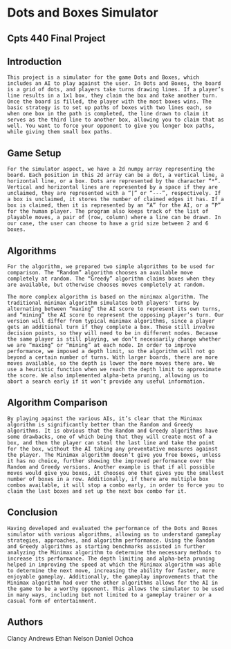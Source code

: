 # Dots and Boxes Simulator
## Cpts 440 Final Project

## Introduction
	This project is a simulator for the game Dots and Boxes, which includes an AI to play against the user. In Dots and Boxes, the board is a grid of dots, and players take turns drawing lines. If a player’s line results in a 1x1 box, they claim the box and take another turn. Once the board is filled, the player with the most boxes wins. The basic strategy is to set up paths of boxes with two lines each, so when one box in the path is completed, the line drawn to claim it serves as the third line to another box, allowing you to claim that as well. You want to force your opponent to give you longer box paths, while giving them small box paths.

## Game Setup
	For the simulator aspect, we have a 2d numpy array representing the board. Each position in this 2d array can be a dot, a vertical line, a horizontal line, or a box. Dots are represented by the character “*”. Vertical and horizontal lines are represented by a space if they are unclaimed, they are represented with a “|” or “---”, respectively. If a box is unclaimed, it stores the number of claimed edges it has. If a box is claimed, then it is represented by an “A” for the AI, or a “P” for the human player. The program also keeps track of the list of playable moves, a pair of (row, column) where a line can be drawn. In our case, the user can choose to have a grid size between 2 and 6 boxes.

## Algorithms
	For the algorithm, we prepared two simple algorithms to be used for comparison. The “Random” algorithm chooses an available move completely at random. The “Greedy” algorithm claims boxes when they are available, but otherwise chooses moves completely at random. 

	The more complex algorithm is based on the minimax algorithm. The traditional minimax algorithm simulates both players' turns by alternating between “maxing” the AI score to represent its own turns, and “mining” the AI score to represent the opposing player’s turn. Our version will differ from typical minimax algorithms, since a player gets an additional turn if they complete a box. These still involve decision points, so they will need to be in different nodes. Because the same player is still playing, we don’t necessarily change whether we are “maxing” or “mining” at each node. In order to improve performance, we imposed a depth limit, so the algorithm will not go beyond a certain number of turns. With larger boards, there are more moves available, so the depth is lower the more moves there are. We use a heuristic function when we reach the depth limit to approximate the score. We also implemented alpha-beta pruning, allowing us to abort a search early if it won’t provide any useful information.

## Algorithm Comparison
	By playing against the various AIs, it’s clear that the Minimax algorithm is significantly better than the Random and Greedy algorithms. It is obvious that the Random and Greedy algorithms have some drawbacks, one of which being that they will create most of a box, and then the player can steal the last line and take the point for the box, without the AI taking any preventative measures against the player. The Minimax algorithm doesn’t give you free boxes, unless it has no choice, further showing the improved performance over the Random and Greedy versions. Another example is that if all possible moves would give you boxes, it chooses one that gives you the smallest number of boxes in a row. Additionally, if there are multiple box combos available, it will stop a combo early, in order to force you to claim the last boxes and set up the next box combo for it.

## Conclusion
	Having developed and evaluated the performance of the Dots and Boxes simulator with various algorithms, allowing us to understand gameplay strategies, approaches, and algorithm performance. Using the Random and Greedy algorithms as starting benchmarks assisted in further analyzing the Minimax algorithm to determine the necessary methods to increase its performance. The depth limiting and alpha-beta pruning helped in improving the speed at which the Minimax algorithm was able to determine the next move, increasing the ability for faster, more enjoyable gameplay. Additionally, the gameplay improvements that the Minimax algorithm had over the other algorithms allows for the AI in the game to be a worthy opponent. This allows the simulator to be used in many ways, including but not limited to a gameplay trainer or a casual form of entertainment. 

## Authors
Clancy Andrews
Ethan Nelson
Daniel Ochoa
